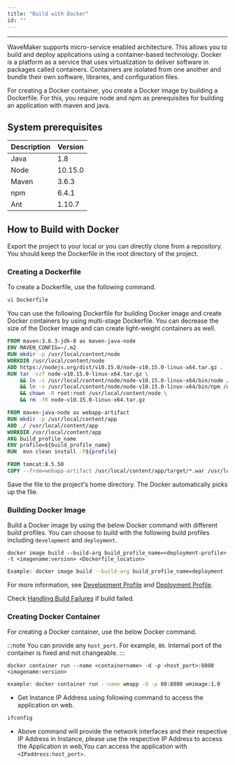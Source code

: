```yaml
---
title: "Build with Docker"
id: ""
---
```

---

WaveMaker supports micro-service enabled architecture. This allows you to build and deploy applications using a container-based technology. Docker is a platform as a service that uses virtualization to deliver software in packages called containers. Containers are isolated from one another and bundle their own software, libraries, and configuration files.

For creating a Docker container, you create a Docker image by building a Dockerfile. For this, you require node and npm as prerequisites for building an application with maven and java.

## System prerequisites

|Description|Version|
|---|---|
|Java |1.8|
|Node|10.15.0|
|Maven| 3.6.3|
|npm|6.4.1|
|Ant|1.10.7|

## How to Build with Docker

Export the project to your local or you can directly clone from a repository. You should keep the Dockerfile in the root directory of the project.

### Creating a Dockerfile

To create a Dockerfile, use the following command.

```bash
vi Dockerfile
```

You can use the following Dockerfile for building Docker image and create Docker containers by using multi-stage Dockerfile. You can decrease the size of the Docker image and can create light-weight containers as well.

```Dockerfile
FROM maven:3.6.3-jdk-8 as maven-java-node
ENV MAVEN_CONFIG=~/.m2
RUN mkdir -p /usr/local/content/node
WORKDIR /usr/local/content/node
ADD https://nodejs.org/dist/v10.15.0/node-v10.15.0-linux-x64.tar.gz .
RUN tar -xzf node-v10.15.0-linux-x64.tar.gz \
    && ln -s /usr/local/content/node/node-v10.15.0-linux-x64/bin/node /usr/local/bin/node \
    && ln -s /usr/local/content/node/node-v10.15.0-linux-x64/bin/npm /usr/local/bin/npm \
    && chown -R root:root /usr/local/content/node \
    && rm -fR node-v10.15.0-linux-x64.tar.gz

FROM maven-java-node as webapp-artifact
RUN mkdir -p /usr/local/content/app
ADD ./ /usr/local/content/app
WORKDIR /usr/local/content/app
ARG build_profile_name
ENV profile=${build_profile_name}
RUN  mvn clean install -P${profile}

FROM tomcat:8.5.50
COPY --from=webapp-artifact /usr/local/content/app/target/*.war /usr/local/tomcat/webapps/
```

Save the file to the project's home directory. The Docker automatically picks up the file.

### Building Docker Image

Build a Docker image by using the below Docker command with different build profiles. You can choose to build with the following build profiles including `development` and `deployment`.

```Docker
docker image build --build-arg build_profile_name=<deployment-profile> -t <imagename:version> <Dockerfile_location>
```

```bash
Example: docker image build --build-arg build_profile_name=deployment -t wmimage:1.0 .
```

For more information, see [Development Profile](/learn/app-development/deployment/configuration-profiles#development-configuration-profile) and [Deployment Profile](/learn/app-development/deployment/configuration-profiles#deployment-configuration-profile).

Check [Handling Build Failures](/learn/app-development/deployment/building-with-maven#handling-build-failures) if build failed.

### Creating Docker Container

For creating a Docker container, use the below Docker command.

:::note
You can provide any `host_port`. For example, `80`. Internal port of the container is fixed and not changeable.
:::

```Docker
docker container run --name <containername> -d -p <host_port>:8080 <imagename:version>
```

```bash
example: docker container run --name wmapp -d -p 80:8080 wmimage:1.0
```

- Get Instance IP Address using following command to access the application on web.

```bash
ifconfig
```

- Above command will provide the network interfaces and their respective IP Address in Instance, please use the respective IP Address to access the Application in web,You can access the application with `<IPaddress:host_port>`.
